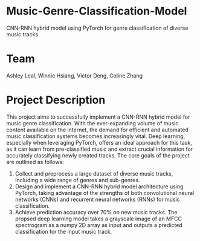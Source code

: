 # Music-Genre-Classification-Model
CNN-RNN hybrid model using PyTorch for genre classification of diverse music tracks

# Team
Ashley Leal, Winnie Hsiang, Victor Deng, Coline Zhang

# Project Description
This project aims to successfully implement a CNN-RNN hybrid model for music genre classification. With the ever-expanding volume of music content available on the internet, the demand for efficient and automated music classification systems becomes increasingly vital. Deep learning, especially when leveraging PyTorch, offers an ideal approach for this task, as it can learn from pre-classified music and extract crucial information for accurately classifying newly created tracks. The core goals of the project are outlined as follows:

1. Collect and preprocess a large dataset of diverse music tracks, including a wide range of genres and sub-genres.
2. Design and implement a CNN-RNN hybrid model architecture using PyTorch, taking advantage of the strengths of both convolutional neural networks (CNNs) and recurrent neural networks (RNNs) for music classification.
3. Achieve prediction accuracy over 70% on new music tracks. The propsed deep learning model takes a grayscale image of an MFCC spectrogram as a numpy 2D array as input and outputs a predicted classification for the input music track.

